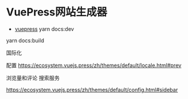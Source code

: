# VuePress网站生成器

* [vuepress](https://vuepress.vuejs.org/zh/)
yarn docs:dev

yarn docs:build

国际化

配置
https://ecosystem.vuejs.press/zh/themes/default/locale.html#prev

浏览量和评论
搜索服务

https://ecosystem.vuejs.press/zh/themes/default/config.html#sidebar